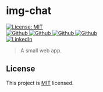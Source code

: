 <h1 align="left">img-chat</h1>

<p>
  <a href="https://github.com/scornz/img-chat/blob/main/LICENSE" target="_blank">
    <img alt="License: MIT" src="https://img.shields.io/badge/License-MIT-yellow.svg" />
  </a>
  </br>
  <a href="https://github.com/scornz" target="_blank">
    <img alt="Github" src="https://img.shields.io/badge/GitHub-@scornz-white.svg" />
  </a>
  <a href="https://github.com/piercemaloney" target="_blank">
    <img alt="Github" src="https://img.shields.io/badge/GitHub-@piercemaloney-white.svg" />
  </a>
  <a href="https://github.com/HKnoll42" target="_blank">
    <img alt="Github" src="https://img.shields.io/badge/GitHub-@hknoll42-white.svg" />
  </a>
  <a href="https://github.com/ava-cr" target="_blank">
    <img alt="Github" src="https://img.shields.io/badge/GitHub-@avacr-white.svg" />
  </a>
  </br>
  <a href="https://linkedin.com/in/mscornavacca" target="_blank">
    <img alt="LinkedIn" src="https://img.shields.io/badge/LinkedIn-@mscornavacca-blue.svg" />
  </a>
</p>

> A small web app.

## License

This project is [MIT](https://github.com/scornz/img-chat/blob/main/LICENSE) licensed.
